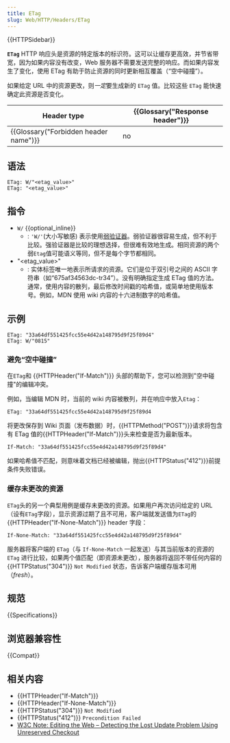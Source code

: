 ```yaml
---
title: ETag
slug: Web/HTTP/Headers/ETag
---
```


{{HTTPSidebar}}

**`ETag`** HTTP 响应头是资源的特定版本的标识符。这可以让缓存更高效，并节省带宽，因为如果内容没有改变，Web 服务器不需要发送完整的响应。而如果内容发生了变化，使用 ETag 有助于防止资源的同时更新相互覆盖（“空中碰撞”）。

如果给定 URL 中的资源更改，则*一定*要生成新的 `ETag` 值。比较这些 `ETag` 能快速确定此资源是否变化。

| Header type                           | {{Glossary("Response header")}} |
| ------------------------------------- | ------------------------------- |
| {{Glossary("Forbidden header name")}} | no                              |

## 语法

```plain
ETag: W/"<etag_value>"
ETag: "<etag_value>"
```

## 指令

- `W/` {{optional_inline}}
  - : `'W/'`(大小写敏感) 表示使用[弱验证器](/zh-CN/docs/Web/HTTP/Conditional_requests#Weak_validation)。弱验证器很容易生成，但不利于比较。强验证器是比较的理想选择，但很难有效地生成。相同资源的两个弱`Etag`值可能语义等同，但不是每个字节都相同。
- "\<etag_value>"
  - : 实体标签唯一地表示所请求的资源。它们是位于双引号之间的 ASCII 字符串（如“675af34563dc-tr34”）。没有明确指定生成 ETag 值的方法。通常，使用内容的散列，最后修改时间戳的哈希值，或简单地使用版本号。例如，MDN 使用 wiki 内容的十六进制数字的哈希值。

## 示例

```plain
ETag: "33a64df551425fcc55e4d42a148795d9f25f89d4"
ETag: W/"0815"
```

### 避免“空中碰撞”

在`ETag`和 {{HTTPHeader("If-Match")}} 头部的帮助下，您可以检测到"空中碰撞"的编辑冲突。

例如，当编辑 MDN 时，当前的 wiki 内容被散列，并在响应中放入`Etag`：

```plain
ETag: "33a64df551425fcc55e4d42a148795d9f25f89d4
```

将更改保存到 Wiki 页面（发布数据）时，{{HTTPMethod("POST")}}请求将包含有 ETag 值的{{HTTPHeader("If-Match")}}头来检查是否为最新版本。

```plain
If-Match: "33a64df551425fcc55e4d42a148795d9f25f89d4"
```

如果哈希值不匹配，则意味着文档已经被编辑，抛出{{HTTPStatus("412")}}前提条件失败错误。

### 缓存未更改的资源

`ETag`头的另一个典型用例是缓存未更改的资源。如果用户再次访问给定的 URL（设有`ETag`字段），显示资源过期了且不可用，客户端就发送值为`ETag`的{{HTTPHeader("If-None-Match")}} header 字段：

```plain
If-None-Match: "33a64df551425fcc55e4d42a148795d9f25f89d4"
```

服务器将客户端的 `ETag`（与 `If-None-Match` 一起发送）与其当前版本的资源的 `ETag` 进行比较，如果两个值匹配（即资源未更改），服务器将返回不带任何内容的 {{HTTPStatus("304")}} `Not Modified` 状态，告诉客户端缓存版本可用（_fresh_）。

## 规范

{{Specifications}}

## 浏览器兼容性

{{Compat}}

## 相关内容

- {{HTTPHeader("If-Match")}}
- {{HTTPHeader("If-None-Match")}}
- {{HTTPStatus("304")}} `Not Modified`
- {{HTTPStatus("412")}} `Precondition Failed`
- [W3C Note: Editing the Web – Detecting the Lost Update Problem Using Unreserved Checkout](https://www.w3.org/1999/04/Editing/)

